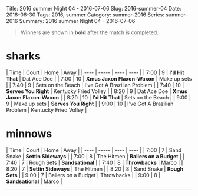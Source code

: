 Title: 2016 summer Night 04 - 2016-07-06
Slug: 2016-summer-04
Date: 2016-06-30
Tags: 2016, summer
Category: summer-2016
Series: summer-2016
Summary: 2016 summer Night 04 - 2016-07-06

> Winners are shown in **bold** after the match is completed.

sharks
=====
| Time | Court | Home | Away |
| ---- | ----- | ---- | ---- | <!-- begin table -->
| 7:00 | 9 | **I'd Hit That** | Dat Ace Doe |
| 7:00 | 10 | **Xmus Jaxon Flaxon-Waxon** | Make up sets |
| 7:40 | 9 | Sets on the Beach | I've Got A Brazilian Problem |
| 7:40 | 10 | **Serves You Right** | Kentucky Fried Volley |
| 8:20 | 9 | Dat Ace Doe | **Xmus Jaxon Flaxon-Waxon** |
| 8:20 | 10 | **I'd Hit That** | Sets on the Beach |
| 9:00 | 9 | Make up sets | **Serves You Right** |
| 9:00 | 10 | I've Got A Brazilian Problem | Kentucky Fried Volley |

<!-- end table -->
minnows
=====
| Time | Court | Home | Away |
| ---- | ----- | ---- | ---- | <!-- begin table -->
| 7:00 | 7 | Sand Snake | **Settin Sideways** |
| 7:00 | 8 | The Hitmen | **Ballers on a Budget** |
| 7:40 | 7 | Rough Sets | **Sandsational** |
| 7:40 | 8 | **Throwbacks** | Marco |
| 8:20 | 7 | **Settin Sideways** | The Hitmen |
| 8:20 | 8 | Sand Snake | **Rough Sets** |
| 9:00 | 7 | Ballers on a Budget | Throwbacks |
| 9:00 | 8 | **Sandsational** | Marco |

<!-- end table -->



---
